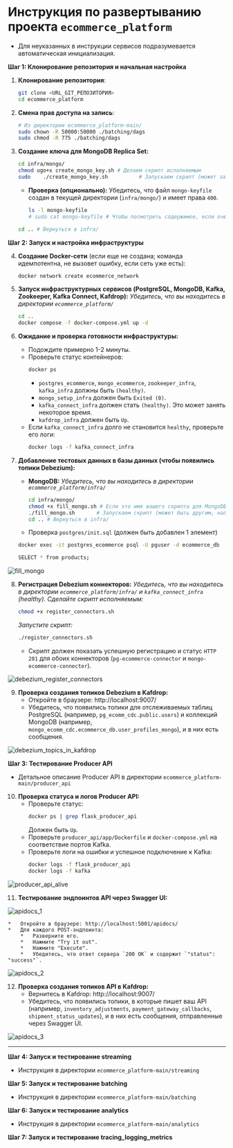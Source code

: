 # **Инструкция по развертыванию проекта `ecommerce_platform`**

- Для неуказанных в инструкции сервисов подразумевается автоматическая инициализация.

**Шаг 1: Клонирование репозитория и начальная настройка**

1.  **Клонирование репозитория**:
    ```bash
    git clone <URL_GIT_РЕПОЗИТОРИЯ>
    cd ecommerce_platform
    ```

2. **Смена прав доступа на запись**:

    ```bash
    # Из директории ecommerce_platform-main/
    sudo chown -R 50000:50000 ./batching/dags
    sudo chmod -R 775 ./batching/dags 
    ```


3.  **Создание ключа для MongoDB Replica Set:**
    ```bash
    cd infra/mongo/
    chmod ugo+x create_mongo_key.sh # Делаем скрипт исполняемым
    sudo    ./create_mongo_key.sh          # Запускаем скрипт (может запросить пароль sudo)
    ```
    *   **Проверка (опционально):** Убедитесь, что файл `mongo-keyfile` создан в текущей директории (`infra/mongo/`) и имеет права `400`.
        ```bash
        ls -l mongo-keyfile
        # sudo cat mongo-keyfile # Чтобы посмотреть содержимое, если очень нужно, но не обязательно
        ```
    ```bash
    cd .. # Вернуться в infra/
    ```

**Шаг 2: Запуск и настройка инфраструктуры**

4.  **Создание Docker-сети** (если еще не создана; команда идемпотентна, не вызовет ошибку, если сеть уже есть):
    ```bash
    docker network create ecommerce_network
    ```

5.  **Запуск инфраструктурных сервисов (PostgreSQL, MongoDB, Kafka, Zookeeper, Kafka Connect, Kafdrop):**
    *Убедитесь, что вы находитесь в директории `ecommerce_platform/`*
    ```bash
    cd .. 
    docker compose -f docker-compose.yml up -d
    ```

6.  **Ожидание и проверка готовности инфраструктуры:**
    *   Подождите примерно 1-2 минуты.
    *   Проверьте статус контейнеров:
        ```bash
        docker ps
        ```
        *   `postgres_ecommerce`, `mongo_ecommerce`, `zookeeper_infra`, `kafka_infra` должны быть `(healthy)`.
        *   `mongo_setup_infra` должен быть `Exited (0)`.
        *   `kafka_connect_infra` должен стать `(healthy)`. Это может занять некоторое время.
        *   `kafdrop_infra` должен быть `Up`.
    *   Если `kafka_connect_infra` долго не становится `healthy`, проверьте его логи:
        ```bash
        docker logs -f kafka_connect_infra
        ```

7.  **Добавление тестовых данных в базы данных (чтобы появились топики Debezium):**
    *   **MongoDB:**
        *Убедитесь, что вы находитесь в директории `ecommerce_platform/infra/`*
        ```bash
        cd infra/mongo/
        chmod +x fill_mongo.sh # Если это имя вашего скрипта для MongoDB
        ./fill_mongo.sh       # Запускаем скрипт (может быть другим, например fill_mongo.sh)
        cd .. # Вернуться в infra/
        ```

    *   Проверка `postgres/init.sql` (должен быть добавлен 1 элемент)

    ```sh
    docker exec -it postgres_ecommerce psql -U pguser -d ecommerce_db

    SELECT * from products;

    ```


![fill_mongo](/src/fill_mongo.png)



8.  **Регистрация Debezium коннекторов:**
    *Убедитесь, что вы находитесь в директории `ecommerce_platform/infra/` и `kafka_connect_infra` (healthy).*
    *Сделайте скрипт исполняемым:*
    ```bash
    chmod +x register_connectors.sh
    ```
    *Запустите скрипт:*
    ```bash
    ./register_connectors.sh
    ```
    *   Скрипт должен показать успешную регистрацию и статус `HTTP 201` для обоих коннекторов (`pg-ecommerce-connector` и `mongo-ecommerce-connector`).


![debezium_register_connectors](/src/debezium_register_connectors.png)


9.  **Проверка создания топиков Debezium в Kafdrop:**
    *   Откройте в браузере: http://localhost:9007/
    *   Убедитесь, что появились топики для отслеживаемых таблиц PostgreSQL (например, `pg_ecomm_cdc.public.users`) и коллекций MongoDB (например, `mongo_ecomm_cdc.ecommerce_db.user_profiles_mongo`), и в них есть сообщения.


![debezium_topics_in_kafdrop](/src/debezium_topics_in_kafdrop.png)


**Шаг 3: Тестирование Producer API**

- Детальное описание Producer API в директории `ecommerce_platform-main/producer_api`

10. **Проверка статуса и логов Producer API:**
    *   Проверьте статус:
        ```bash
        docker ps | grep flask_producer_api
        ```
        Должен быть `Up`.
    *   Проверьте `producer_api/app/Dockerfile` и `docker-compose.yml` на соответствие портов Kafka.
    *   Проверьте логи на ошибки и успешное подключение к Kafka:
        ```bash
        docker logs -f flask_producer_api
        docker logs -f kafka
        ```


![producer_api_alive](src/producer_api_alive.png)

11. **Тестирование эндпоинтов API через Swagger UI:**


![apidocs_1](src/apidocs_1.png)

    *   Откройте в браузере: http://localhost:5001/apidocs/
    *   Для каждого POST-эндпоинта:
        *   Разверните его.
        *   Нажмите "Try it out".
        *   Нажмите "Execute".
        *   Убедитесь, что ответ сервера `200 OK` и содержит `"status": "success"`.


![apidocs_2](src/apidocs_2.png)


12. **Проверка создания топиков API в Kafdrop:**
    *   Вернитесь в Kafdrop: http://localhost:9007/
    *   Убедитесь, что появились топики, в которые пишет ваш API (например, `inventory_adjustments`, `payment_gateway_callbacks`, `shipment_status_updates`), и в них есть сообщения, отправленные через Swagger UI.


![apidocs_3](src/apidocs_3.png)

---

**Шаг 4: Запуск и тестирование streaming**

- Инструкция в директории `ecommerce_platform-main/streaming`


**Шаг 5: Запуск и тестирование batching**

- Инструкция в директории `ecommerce_platform-main/batching`

**Шаг 6: Запуск и тестирование analytics**

- Инструкция в директории `ecommerce_platform-main/analytics`

**Шаг 7: Запуск и тестирование tracing_logging_metrics**

